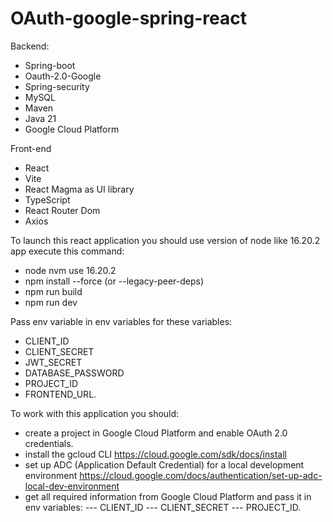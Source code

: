 # OAuth-google-spring-react

Backend:
- Spring-boot
- Oauth-2.0-Google
- Spring-security
- MySQL
- Maven
- Java 21
- Google Cloud Platform

Front-end
- React
- Vite
- React Magma as UI library
- TypeScript
- React Router Dom
- Axios

To launch this react application you should use version of node like 16.20.2 app execute this command:
- node nvm use 16.20.2
- npm install --force (or --legacy-peer-deps)
- npm run build
- npm run dev

Pass env variable in env variables for these variables:
- CLIENT_ID
- CLIENT_SECRET
- JWT_SECRET
- DATABASE_PASSWORD
- PROJECT_ID
- FRONTEND_URL.

To work with this application you should: 
- create a project in Google Cloud Platform and enable OAuth 2.0 credentials.
- install the gcloud CLI https://cloud.google.com/sdk/docs/install
- set up ADC (Application Default Credential) for a local development environment https://cloud.google.com/docs/authentication/set-up-adc-local-dev-environment
- get all required information from Google Cloud Platform and pass it in env variables:
--- CLIENT_ID
--- CLIENT_SECRET
--- PROJECT_ID.


